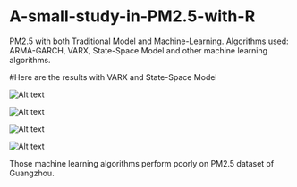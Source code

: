 # A-small-study-in-PM2.5-with-R
PM2.5 with both Traditional Model and Machine-Learning.
Algorithms used: ARMA-GARCH, VARX, State-Space Model and other machine learning algorithms.

#Here are the results with VARX and State-Space Model

![Alt text](https://raw.githubusercontent.com/pyhong/A-small-study-in-PM2.5-with-R/master/pics/VARX_result1.png "VARX_series_plot")

![Alt text](https://raw.githubusercontent.com/pyhong/A-small-study-in-PM2.5-with-R/master/pics/VARX_result2.png "VARX_True_vs_Pred")

![Alt text](https://raw.githubusercontent.com/pyhong/A-small-study-in-PM2.5-with-R/master/pics/Sta_Model1.png "State-Space Model_series_plot")

![Alt text](https://raw.githubusercontent.com/pyhong/A-small-study-in-PM2.5-with-R/master/pics/Sta_Model2.png "State-Space Model_True_vs_Pred")

Those machine learning algorithms perform poorly on PM2.5 dataset of Guangzhou.

